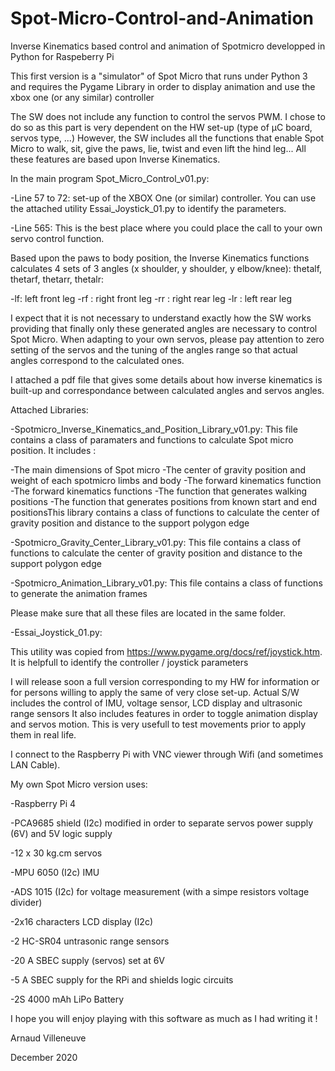 # Spot-Micro-Control-and-Animation
Inverse Kinematics based control and animation of Spotmicro developped in Python for Raspeberry Pi

This first version is a "simulator" of Spot Micro that runs under Python 3 and requires the Pygame Library in order to display animation and use the xbox one (or any similar) controller

The SW does not include any function to control the servos PWM. I chose to do so as this part is very dependent on the HW set-up (type of µC board, servos type, ...)
However, the SW includes all the functions that enable Spot Micro to walk, sit, give the paws, lie, twist and even lift the hind leg...
All these features are based upon Inverse Kinematics.

In the main program Spot_Micro_Control_v01.py:

-Line 57 to 72: set-up of the XBOX One (or similar) controller. You can use the attached utility Essai_Joystick_01.py to identify the parameters.

-Line 565: This is the best place where you could place the call to your own servo control function.
 
Based upon the paws to body position, the Inverse Kinematics functions calculates 4 sets of 3 angles (x shoulder, y shoulder, y elbow/knee): thetalf, thetarf, thetarr, thetalr:

-lf: left front leg
-rf : right front leg
-rr : right rear leg
-lr : left rear leg

I expect that it is not necessary to understand exactly how the SW works providing that finally only these generated angles are necessary to control Spot Micro.
When adapting to your own servos, please pay attention to zero setting of the servos and the tuning of the angles range so that actual angles correspond to the calculated ones.

I attached a pdf file that gives some details about how inverse kinematics is built-up and correspondance between calculated angles and servos angles.

Attached Libraries:

-Spotmicro_Inverse_Kinematics_and_Position_Library_v01.py:
  This file contains a class of paramaters and functions to calculate Spot micro position.
  It includes :
  
   -The main dimensions of Spot micro
   -The center of gravity position and weight of each spotmicro limbs and body
   -The forward kinematics function
   -The forward kinematics functions
   -The function that generates walking positions
   -The function that generates positions from known start and end positionsThis library contains a class of functions to calculate the center of gravity position
    and distance to the support polygon edge


-Spotmicro_Gravity_Center_Library_v01.py:
  This file contains a class of functions to calculate the center of gravity position
  and distance to the support polygon edge


-Spotmicro_Animation_Library_v01.py:
  This file contains a class of functions to generate the animation frames

Please make sure that all these files are located in the same folder.

-Essai_Joystick_01.py:

  This utility was copied from https://www.pygame.org/docs/ref/joystick.htm. It is helpfull to identify the controller / joystick parameters
  
I will release soon a full version corresponding to my HW for information or for persons willing to apply the same of very close set-up.
Actual S/W includes the control of IMU, voltage sensor, LCD display and ultrasonic range sensors
It also includes features in order to toggle animation display and servos motion. This is very usefull to test movements prior to apply them in real life.

I connect to the Raspberry Pi with VNC viewer through Wifi (and sometimes LAN Cable). 

My own Spot Micro version uses:

-Raspberry Pi 4

-PCA9685 shield (I2c) modified in order to separate servos power supply (6V) and 5V logic supply

-12 x 30 kg.cm servos

-MPU 6050 (I2c) IMU

-ADS 1015 (I2c) for voltage measurement (with a simpe resistors voltage divider)

-2x16 characters LCD display (I2c)

-2 HC-SR04 untrasonic range sensors

-20 A SBEC supply (servos) set at 6V

-5 A SBEC supply for the RPi and shields logic circuits

-2S 4000 mAh LiPo Battery

I hope you will enjoy playing with this software as much as I had writing it ! 

Arnaud Villeneuve

December 2020




